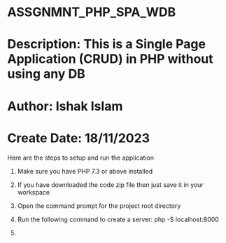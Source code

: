 # ASSGNMNT_PHP_SPA_WDB
# Description: This is a Single Page Application (CRUD) in PHP without using any DB
# Author: Ishak Islam
# Create Date: 18/11/2023

Here are the steps to setup and run the application

1. Make sure you have PHP 7.3 or above installed
2. If you have downloaded the code zip file then just save it in your workspace
3. Open the command prompt for the project root directory
4. Run the following command to create a server: 
   php -S localhost:8000

5. 
